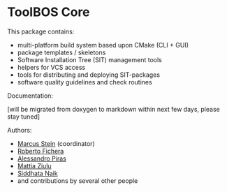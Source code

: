 # ToolBOS Core

This package contains:

* multi-platform build system based upon CMake (CLI + GUI)
* package templates / skeletons
* Software Installation Tree (SIT) management tools
* helpers for VCS access
* tools for distributing and deploying SIT-packages
* software quality guidelines and check routines

Documentation:

[will be migrated from doxygen to markdown within next few days, please stay tuned]


Authors:

* <a href="https://github.com/MarcusStein">Marcus Stein</a> (coordinator)
* <a href="https://github.com/robyf70">Roberto Fichera</a>
* <a href="https://github.com/laynor">Alessandro Piras</a>
* <a href="https://github.com/mrz">Mattia Ziulu</a>
* <a href="https://github.com/NaikS8">Siddhata Naik</a>
* and contributions by several other people
